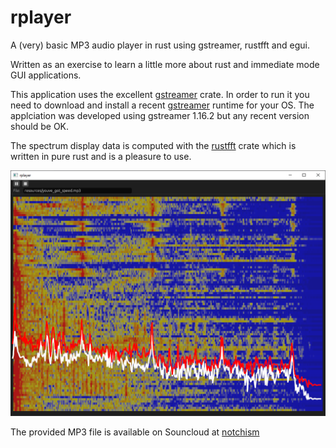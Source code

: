 # rplayer

A (very) basic MP3 audio player in rust using gstreamer, rustfft and egui.

Written as an exercise to learn a little more about rust and immediate mode GUI applications.

This application uses the excellent [gstreamer](https://crates.io/crates/gstreamer) crate. 
In order to run it you need to download and install a recent [gstreamer](https://gstreamer.freedesktop.org/) runtime for your OS.
The applciation was developed using gstreamer 1.16.2 but any recent version should be OK.

The spectrum display data is computed with the [rustfft](https://crates.io/crates/rustfft) 
crate which is written in pure rust and is a pleasure to use. 


![Screen Shot](./resources/images/screen.png) 

The provided MP3 file is available on Souncloud at [notchism](https://soundcloud.com/notchism)